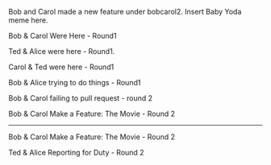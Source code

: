 

Bob and Carol made a new feature under bobcarol2.
Insert Baby Yoda meme here.

Bob & Carol Were Here - Round1 

Ted & Alice were here - Round1.


Carol & Ted were here - Round1

Bob & Alice trying to do things - Round1


Bob & Carol failing to pull request - round 2



Bob & Carol Make a Feature: The Movie - Round 2


---------------------------------------------------

Bob & Carol Make a Feature: The Movie - Round 2

Ted & Alice Reporting for Duty - Round 2

